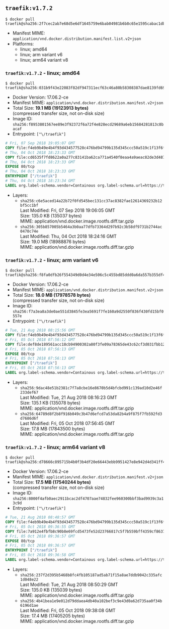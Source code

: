 ## `traefik:v1.7.2`

```console
$ docker pull traefik@sha256:2f7cec2ab7e68d5e6df1645759e6bab04981b6b8c65e1595cabac1dbb9b53878
```

-	Manifest MIME: `application/vnd.docker.distribution.manifest.list.v2+json`
-	Platforms:
	-	linux; amd64
	-	linux; arm variant v6
	-	linux; arm64 variant v8

### `traefik:v1.7.2` - linux; amd64

```console
$ docker pull traefik@sha256:031b9f43e22083f82df947311ecf63c46a80b58308387dae8139fd69bb746e93
```

-	Docker Version: 17.06.2-ce
-	Manifest MIME: `application/vnd.docker.distribution.manifest.v2+json`
-	Total Size: **19.1 MB (19123913 bytes)**  
	(compressed transfer size, not on-disk size)
-	Image ID: `sha256:f8953801567ee89e3f92372f6a72f4e828ecd29689a6eb15684281813c8bacaf`
-	Entrypoint: `["\/traefik"]`

```dockerfile
# Fri, 07 Sep 2018 19:05:07 GMT
COPY file:f4eb9b49e4b4f93d434577528c476bd94799b135d345ccc50a519c1f13f6f97a in /etc/ssl/certs/ 
# Thu, 04 Oct 2018 18:23:33 GMT
COPY file:cd6535f7fd8622a0a277c83141ba62ca771a4540f8eaa4a9aeac82de3d487910 in / 
# Thu, 04 Oct 2018 18:23:33 GMT
EXPOSE 80/tcp
# Thu, 04 Oct 2018 18:23:33 GMT
ENTRYPOINT ["/traefik"]
# Thu, 04 Oct 2018 18:23:34 GMT
LABEL org.label-schema.vendor=Containous org.label-schema.url=https://traefik.io org.label-schema.name=Traefik org.label-schema.description=A modern reverse-proxy org.label-schema.version=v1.7.2 org.label-schema.docker.schema-version=1.0
```

-	Layers:
	-	`sha256:c6e5aced14a22b72f0fd545bec131cc37ac8382fae12614369232b12bf5cc1bf`  
		Last Modified: Fri, 07 Sep 2018 19:06:05 GMT  
		Size: 135.0 KB (135037 bytes)  
		MIME: application/vnd.docker.image.rootfs.diff.tar.gzip
	-	`sha256:305b857005b5464a3b0aa77dfb73364d297b92c3b58df9731b2744ac0470c74e`  
		Last Modified: Thu, 04 Oct 2018 18:24:16 GMT  
		Size: 19.0 MB (18988876 bytes)  
		MIME: application/vnd.docker.image.rootfs.diff.tar.gzip

### `traefik:v1.7.2` - linux; arm variant v6

```console
$ docker pull traefik@sha256:f8fa0dfb26f554349d0d4e34e506c5c455bd85ddd0a6da557b355df4ba63d579
```

-	Docker Version: 17.06.2-ce
-	Manifest MIME: `application/vnd.docker.distribution.manifest.v2+json`
-	Total Size: **18.0 MB (17978578 bytes)**  
	(compressed transfer size, not on-disk size)
-	Image ID: `sha256:f7a3ea8a3de0ae551d3845fe3ea5691f7fe160a9d2550f836f430fd15bf0557e`
-	Entrypoint: `["\/traefik"]`

```dockerfile
# Tue, 21 Aug 2018 08:15:56 GMT
COPY file:f4eb9b49e4b4f93d434577528c476bd94799b135d345ccc50a519c1f13f6f97a in /etc/ssl/certs/ 
# Fri, 05 Oct 2018 07:56:12 GMT
COPY file:def8de189561acc18cb94900302a80f3fe09a78365de43c62cf3d031fbb124ad in / 
# Fri, 05 Oct 2018 07:56:13 GMT
EXPOSE 80/tcp
# Fri, 05 Oct 2018 07:56:13 GMT
ENTRYPOINT ["/traefik"]
# Fri, 05 Oct 2018 07:56:13 GMT
LABEL org.label-schema.vendor=Containous org.label-schema.url=https://traefik.io org.label-schema.name=Traefik org.label-schema.description=A modern reverse-proxy org.label-schema.version=v1.7.2 org.label-schema.docker.schema-version=1.0
```

-	Layers:
	-	`sha256:9dac48e51b2381c7f7a8cbe16e8670b5d4bfcbd991c139ad10d2e46f233def67`  
		Last Modified: Tue, 21 Aug 2018 08:16:23 GMT  
		Size: 135.1 KB (135078 bytes)  
		MIME: application/vnd.docker.image.rootfs.diff.tar.gzip
	-	`sha256:64789d8f2b8f916b049c3b47d6efcd7a53da82b4a9f875f7fb592fd3d7686d6f`  
		Last Modified: Fri, 05 Oct 2018 07:56:45 GMT  
		Size: 17.8 MB (17843500 bytes)  
		MIME: application/vnd.docker.image.rootfs.diff.tar.gzip

### `traefik:v1.7.2` - linux; arm64 variant v8

```console
$ docker pull traefik@sha256:d78666c895715b4b0f3b4df20e66443ebb9951427e8e942d4d341ff4845d2bd6
```

-	Docker Version: 17.06.2-ce
-	Manifest MIME: `application/vnd.docker.distribution.manifest.v2+json`
-	Total Size: **17.5 MB (17540244 bytes)**  
	(compressed transfer size, not on-disk size)
-	Image ID: `sha256:8000f4afb0aec2911bcac2df4707aae74832fee960300bbf3bad9939c3a13c9d`
-	Entrypoint: `["\/traefik"]`

```dockerfile
# Tue, 21 Aug 2018 08:48:57 GMT
COPY file:f4eb9b49e4b4f93d434577528c476bd94799b135d345ccc50a519c1f13f6f97a in /etc/ssl/certs/ 
# Fri, 05 Oct 2018 09:36:55 GMT
COPY file:7a912e4fbfb8c90b8e69fcd5473fe52d23766817c5f7b559bff4359cf8637d41 in / 
# Fri, 05 Oct 2018 09:36:57 GMT
EXPOSE 80/tcp
# Fri, 05 Oct 2018 09:36:57 GMT
ENTRYPOINT ["/traefik"]
# Fri, 05 Oct 2018 09:36:58 GMT
LABEL org.label-schema.vendor=Containous org.label-schema.url=https://traefik.io org.label-schema.name=Traefik org.label-schema.description=A modern reverse-proxy org.label-schema.version=v1.7.2 org.label-schema.docker.schema-version=1.0
```

-	Layers:
	-	`sha256:237f2d395b5468b8fc4fb105187ad5ab71f15a8ae7ddb9042c335afc1d048e22`  
		Last Modified: Tue, 21 Aug 2018 08:50:29 GMT  
		Size: 135.0 KB (135039 bytes)  
		MIME: application/vnd.docker.image.rootfs.diff.tar.gzip
	-	`sha256:4b41bea1e9e012d79ddaea4db40a102bef3c9e43d0a62d735aa0f34b6196d1ae`  
		Last Modified: Fri, 05 Oct 2018 09:38:08 GMT  
		Size: 17.4 MB (17405205 bytes)  
		MIME: application/vnd.docker.image.rootfs.diff.tar.gzip
